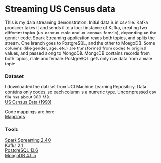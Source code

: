 # Streaming US Census data

This is my data streaming demonstration.
Initial data is in csv file.
Kafka producer takes it and sends it to a local instance of Kafka, creating two different topics (us-census-male and us-census-female), depending on the gender code.
Spark Streaming application reads both topics, and splits the stream. One branch goes to PostgreSQL, and the other to MongoDB.
Some columns (like gender, age, etc.) are transformed from codes to original values, and passed along to MongoDB.
MongoDB contains records from both topics, male and female.
PostgreSQL gets only raw data from a male topic.


### Dataset

I downloaded the dataset from UCI Machine Learning Repository.
Data contains only codes, so each column is a numeric type.
Uncompressed csv file has about 360 MB.  
[US Census Data (1990)](https://archive.ics.uci.edu/ml/machine-learning-databases/census1990-mld/)

Code mappings are here:  
[Mappings](https://archive.ics.uci.edu/ml/machine-learning-databases/census1990-mld/USCensus1990raw.attributes.txt)


### Tools

[Spark Spreaming 2.4.0](https://spark.apache.org/docs/2.4.0/streaming-programming-guide.html)  
[Kafka 2.1](https://kafka.apache.org/downloads)  
[PostgreSQL 10.6](https://www.postgresql.org/docs/10/release-10-6.html)  
[MongoDB 4.0.5](https://docs.mongodb.com/manual/release-notes/4.0/)




